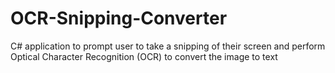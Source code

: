 # OCR-Snipping-Converter
C# application to prompt user to take a snipping of their screen and perform Optical Character Recognition (OCR) to convert the image to text
